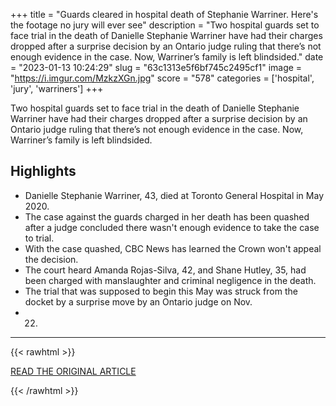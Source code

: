 +++
title = "Guards cleared in hospital death of Stephanie Warriner. Here's the footage no jury will ever see"
description = "Two hospital guards set to face trial in the death of Danielle Stephanie Warriner have had their charges dropped after a surprise decision by an Ontario judge ruling that there’s not enough evidence in the case. Now, Warriner’s family is left blindsided."
date = "2023-01-13 10:24:29"
slug = "63c1313e5f6bf745c2495cf1"
image = "https://i.imgur.com/MzkzXGn.jpg"
score = "578"
categories = ['hospital', 'jury', 'warriners']
+++

Two hospital guards set to face trial in the death of Danielle Stephanie Warriner have had their charges dropped after a surprise decision by an Ontario judge ruling that there’s not enough evidence in the case. Now, Warriner’s family is left blindsided.

## Highlights

- Danielle Stephanie Warriner, 43, died at Toronto General Hospital in May 2020.
- The case against the guards charged in her death has been quashed after a judge concluded there wasn't enough evidence to take the case to trial.
- With the case quashed, CBC News has learned the Crown won't appeal the decision.
- The court heard Amanda Rojas-Silva, 42, and Shane Hutley, 35, had been charged with manslaughter and criminal negligence in the death.
- The trial that was supposed to begin this May was struck from the docket by a surprise move by an Ontario judge on Nov.
- 22.

---

{{< rawhtml >}}
  <p class="article-category">
    <a target="_blank" href="https://www.cbc.ca/news/canada/toronto/stephanie-warriner-charges-1.6710644?cmp=rss">READ THE ORIGINAL ARTICLE</a>
  </p>
{{< /rawhtml >}}
